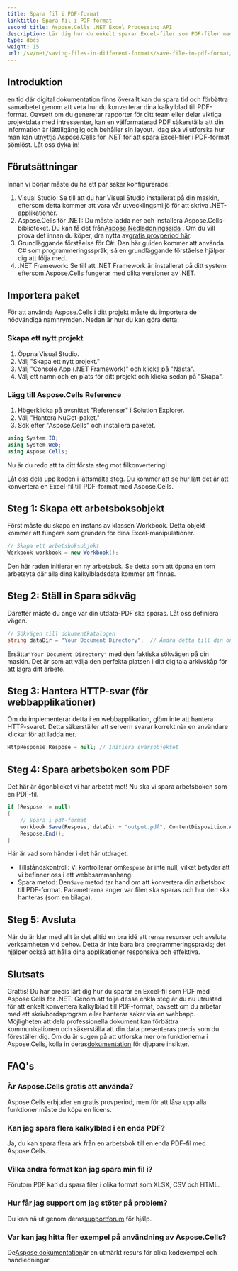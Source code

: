 ```yaml
---
title: Spara fil i PDF-format
linktitle: Spara fil i PDF-format
second_title: Aspose.Cells .NET Excel Processing API
description: Lär dig hur du enkelt sparar Excel-filer som PDF-filer med Aspose.Cells för .NET. Enkla steg och exempel tillhandahålls för enkel implementering.
type: docs
weight: 15
url: /sv/net/saving-files-in-different-formats/save-file-in-pdf-format/
---
```

## Introduktion
en tid där digital dokumentation finns överallt kan du spara tid och förbättra samarbetet genom att veta hur du konverterar dina kalkylblad till PDF-format. Oavsett om du genererar rapporter för ditt team eller delar viktiga projektdata med intressenter, kan en välformaterad PDF säkerställa att din information är lättillgänglig och behåller sin layout. Idag ska vi utforska hur man kan utnyttja Aspose.Cells för .NET för att spara Excel-filer i PDF-format sömlöst. Låt oss dyka in!
## Förutsättningar
Innan vi börjar måste du ha ett par saker konfigurerade:
1. Visual Studio: Se till att du har Visual Studio installerat på din maskin, eftersom detta kommer att vara vår utvecklingsmiljö för att skriva .NET-applikationer.
2.  Aspose.Cells för .NET: Du måste ladda ner och installera Aspose.Cells-biblioteket. Du kan få det från[Aspose Nedladdningssida](https://releases.aspose.com/cells/net/) . Om du vill prova det innan du köper, dra nytta av[gratis provperiod här](https://releases.aspose.com/).
3. Grundläggande förståelse för C#: Den här guiden kommer att använda C# som programmeringsspråk, så en grundläggande förståelse hjälper dig att följa med.
4. .NET Framework: Se till att .NET Framework är installerat på ditt system eftersom Aspose.Cells fungerar med olika versioner av .NET.
## Importera paket
För att använda Aspose.Cells i ditt projekt måste du importera de nödvändiga namnrymden. Nedan är hur du kan göra detta:
### Skapa ett nytt projekt
1. Öppna Visual Studio.
2. Välj "Skapa ett nytt projekt."
3. Välj "Console App (.NET Framework)" och klicka på "Nästa".
4. Välj ett namn och en plats för ditt projekt och klicka sedan på "Skapa".
### Lägg till Aspose.Cells Reference
1. Högerklicka på avsnittet "Referenser" i Solution Explorer.
2. Välj "Hantera NuGet-paket."
3. Sök efter "Aspose.Cells" och installera paketet.
```csharp
using System.IO;
using System.Web;
using Aspose.Cells;
```
Nu är du redo att ta ditt första steg mot filkonvertering!

Låt oss dela upp koden i lättsmälta steg. Du kommer att se hur lätt det är att konvertera en Excel-fil till PDF-format med Aspose.Cells.
## Steg 1: Skapa ett arbetsboksobjekt
Först måste du skapa en instans av klassen Workbook. Detta objekt kommer att fungera som grunden för dina Excel-manipulationer.
```csharp
// Skapa ett arbetsboksobjekt
Workbook workbook = new Workbook();
```
Den här raden initierar en ny arbetsbok. Se detta som att öppna en tom arbetsyta där alla dina kalkylbladsdata kommer att finnas.
## Steg 2: Ställ in Spara sökväg
Därefter måste du ange var din utdata-PDF ska sparas. Låt oss definiera vägen.
```csharp
// Sökvägen till dokumentkatalogen
string dataDir = "Your Document Directory";  // Ändra detta till din önskade sökväg
```
 Ersätta`"Your Document Directory"` med den faktiska sökvägen på din maskin. Det är som att välja den perfekta platsen i ditt digitala arkivskåp för att lagra ditt arbete.
## Steg 3: Hantera HTTP-svar (för webbapplikationer)
Om du implementerar detta i en webbapplikation, glöm inte att hantera HTTP-svaret. Detta säkerställer att servern svarar korrekt när en användare klickar för att ladda ner.
```csharp
HttpResponse Respose = null; // Initiera svarsobjektet
```
## Steg 4: Spara arbetsboken som PDF
Det här är ögonblicket vi har arbetat mot! Nu ska vi spara arbetsboken som en PDF-fil.
```csharp
if (Respose != null)
{
    // Spara i pdf-format
    workbook.Save(Respose, dataDir + "output.pdf", ContentDisposition.Attachment, new PdfSaveOptions());
    Respose.End();
}
```
Här är vad som händer i det här utdraget:
-  Tillståndskontroll: Vi kontrollerar om`Respose` är inte null, vilket betyder att vi befinner oss i ett webbsammanhang.
-  Spara metod: Den`Save` metod tar hand om att konvertera din arbetsbok till PDF-format. Parametrarna anger var filen ska sparas och hur den ska hanteras (som en bilaga).
## Steg 5: Avsluta
När du är klar med allt är det alltid en bra idé att rensa resurser och avsluta verksamheten vid behov. Detta är inte bara bra programmeringspraxis; det hjälper också att hålla dina applikationer responsiva och effektiva.
## Slutsats
Grattis! Du har precis lärt dig hur du sparar en Excel-fil som PDF med Aspose.Cells för .NET. Genom att följa dessa enkla steg är du nu utrustad för att enkelt konvertera kalkylblad till PDF-format, oavsett om du arbetar med ett skrivbordsprogram eller hanterar saker via en webbapp. Möjligheten att dela professionella dokument kan förbättra kommunikationen och säkerställa att din data presenteras precis som du föreställer dig.
 Om du är sugen på att utforska mer om funktionerna i Aspose.Cells, kolla in deras[dokumentation](https://reference.aspose.com/cells/net/) för djupare insikter.
## FAQ's
### Är Aspose.Cells gratis att använda?
Aspose.Cells erbjuder en gratis provperiod, men för att låsa upp alla funktioner måste du köpa en licens.
### Kan jag spara flera kalkylblad i en enda PDF?
Ja, du kan spara flera ark från en arbetsbok till en enda PDF-fil med Aspose.Cells.
### Vilka andra format kan jag spara min fil i?
Förutom PDF kan du spara filer i olika format som XLSX, CSV och HTML.
### Hur får jag support om jag stöter på problem?
 Du kan nå ut genom deras[supportforum](https://forum.aspose.com/c/cells/9) för hjälp.
### Var kan jag hitta fler exempel på användning av Aspose.Cells?
 De[Aspose dokumentation](https://reference.aspose.com/cells/net/)är en utmärkt resurs för olika kodexempel och handledningar.